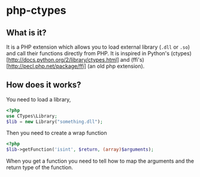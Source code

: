 php-ctypes
==========

What is it?
-----------

It is a PHP extension which allows you to load external library (`.dll` or `.so`) and call their functions directly from PHP. It is inspired in Python's (ctypes)[http://docs.python.org/2/library/ctypes.html] and (ffi's)[http://pecl.php.net/package/ffi] (an old php extension).

How does it works?
------------------

You need to load a library,

```php
<?php
use CTypes\Library;
$lib = new Library("something.dll");
```

Then you need to create a wrap function

```php
<?php
$lib->getFunction('isint', $return, (array)$arguments);
```

When you get a function you need to tell how to map the arguments and the return type of the function.
